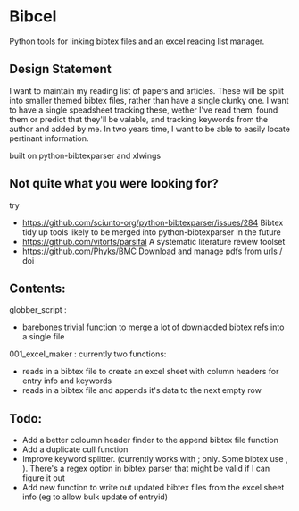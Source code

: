# Bibcel
Python tools for linking bibtex files and an excel reading list manager.

## Design Statement

I want to maintain my reading list of papers and articles. These will be split into smaller themed bibtex files, rather than have a single clunky one. I want to have a single speadsheet tracking these, wether I've read them, found them or predict that they'll be valable, and tracking keywords from the author and added by me.
In two years time, I want to be able to easily locate pertinant information.

built on python-bibtexparser and xlwings

## Not quite what you were looking for?
try
* https://github.com/sciunto-org/python-bibtexparser/issues/284  Bibtex tidy up tools likely to be merged into python-bibtexparser in the future
* https://github.com/vitorfs/parsifal  A systematic literature review toolset
* https://github.com/Phyks/BMC Download and manage pdfs from urls / doi

## Contents:
globber_script : 
* barebones trivial function to merge a lot of downlaoded bibtex refs into a single file

001_excel_maker : currently two functions: 
* reads in a bibtex file to create an excel sheet with column headers for entry info and keywords 
* reads in a bibtex file and appends it's data to the next empty row

## Todo:
* Add a better coloumn header finder to the append bibtex file function
* Add a duplicate cull function
* Improve keyword splitter. (currently works with ; only. Some bibtex use , ). There's a regex option in bibtex parser that might be valid if I can figure it out
* Add new function to write out updated bibtex files from the excel sheet info (eg to allow bulk update of entryid)
